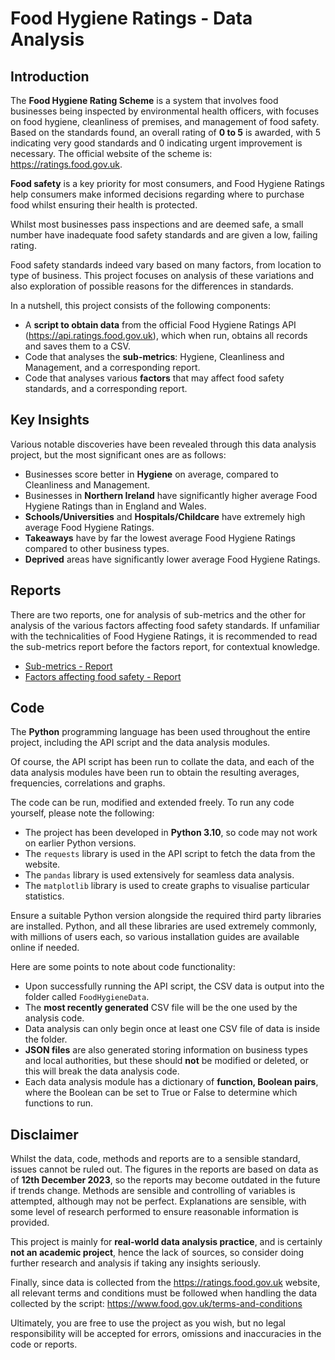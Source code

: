 # Food Hygiene Ratings - Data Analysis

## Introduction

The **Food Hygiene Rating Scheme** is a system that involves food businesses being inspected by environmental health officers, with focuses on food hygiene, cleanliness of premises, and management of food safety. Based on the standards found, an overall rating of **0 to 5** is awarded, with 5 indicating very good standards and 0 indicating urgent improvement is necessary. The official website of the scheme is: https://ratings.food.gov.uk.

**Food safety** is a key priority for most consumers, and Food Hygiene Ratings help consumers make informed decisions regarding where to purchase food whilst ensuring their health is protected.

Whilst most businesses pass inspections and are deemed safe, a small number have inadequate food safety standards and are given a low, failing rating.

Food safety standards indeed vary based on many factors, from location to type of business. This project focuses on analysis of these variations and also exploration of possible reasons for the differences in standards.

In a nutshell, this project consists of the following components:

- A **script to obtain data** from the official Food Hygiene Ratings API (https://api.ratings.food.gov.uk), which when run, obtains all records and saves them to a CSV.
- Code that analyses the **sub-metrics**: Hygiene, Cleanliness and Management, and a corresponding report.
- Code that analyses various **factors** that may affect food safety standards, and a corresponding report.

## Key Insights

Various notable discoveries have been revealed through this data analysis project, but the most significant ones are as follows:

- Businesses score better in **Hygiene** on average, compared to Cleanliness and Management.
- Businesses in **Northern Ireland** have significantly higher average Food Hygiene Ratings than in England and Wales.
- **Schools/Universities** and **Hospitals/Childcare** have extremely high average Food Hygiene Ratings.
- **Takeaways** have by far the lowest average Food Hygiene Ratings compared to other business types.
- **Deprived** areas have significantly lower average Food Hygiene Ratings.

## Reports

There are two reports, one for analysis of sub-metrics and the other for analysis of the various factors affecting food safety standards. If unfamiliar with the technicalities of Food Hygiene Ratings, it is recommended to read the sub-metrics report before the factors report, for contextual knowledge.

- [Sub-metrics - Report](sub_metrics/REPORT.md)
- [Factors affecting food safety - Report](factors/REPORT.md)

## Code

The **Python** programming language has been used throughout the entire project, including the API script and the data analysis modules.

Of course, the API script has been run to collate the data, and each of the data analysis modules have been run to obtain the resulting averages, frequencies, correlations and graphs.

The code can be run, modified and extended freely. To run any code yourself, please note the following:

- The project has been developed in **Python 3.10**, so code may not work on earlier Python versions.
- The `requests` library is used in the API script to fetch the data from the website.
- The `pandas` library is used extensively for seamless data analysis.
- The `matplotlib` library is used to create graphs to visualise particular statistics.

Ensure a suitable Python version alongside the required third party libraries are installed. Python, and all these libraries are used extremely commonly, with millions of users each, so various installation guides are available online if needed.

Here are some points to note about code functionality:
- Upon successfully running the API script, the CSV data is output into the folder called `FoodHygieneData`.
- The **most recently generated** CSV file will be the one used by the analysis code.
- Data analysis can only begin once at least one CSV file of data is inside the folder.
- **JSON files** are also generated storing information on business types and local authorities, but these should **not** be modified or deleted, or this will break the data analysis code.
- Each data analysis module has a dictionary of **function, Boolean pairs**, where the Boolean can be set to True or False to determine which functions to run.

## Disclaimer

Whilst the data, code, methods and reports are to a sensible standard, issues cannot be ruled out. The figures in the reports are based on data as of **12th December 2023**, so the reports may become outdated in the future if trends change. Methods are sensible and controlling of variables is attempted, although may not be perfect. Explanations are sensible, with some level of research performed to ensure reasonable information is provided.

This project is mainly for **real-world data analysis practice**, and is certainly **not an academic project**, hence the lack of sources, so consider doing further research and analysis if taking any insights seriously.

Finally, since data is collected from the https://ratings.food.gov.uk website, all relevant terms and conditions must be followed when handling the data collected by the script: https://www.food.gov.uk/terms-and-conditions

Ultimately, you are free to use the project as you wish, but no legal responsibility will be accepted for errors, omissions and inaccuracies in the code or reports.
